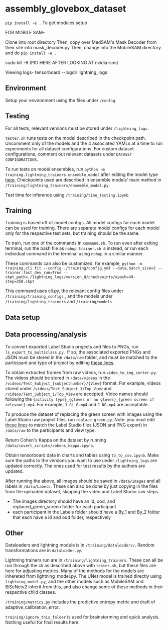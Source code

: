 # assembly_glovebox_dataset

`pip install -e .` To get modules setup

FOR MOBILE SAM-

Clone into root directory
Then, copy over MedSAM's Mask Decoder from their site into mask_decoder.py
Then, change into the MobileSAM directory and do `pip install -e .`

sudo kill -9 (PID HERE AFTER LOOKING AT nvidia-smi)

Viewing logs-
tensorboard --logdir lightning_logs




## Environment

Setup your environment using the files under `/config`

## Testing

For all tests, relevant versions must be stored under `/lightning_logs`. 

`tester.sh` runs tests on the model described in the checkpoint path. Uncomment only of the models and the 4 associated YAMLs at a time to run experiments for all dataset configurations. For custom dataset configurations, comment out relevant datasets under `DATASET CONFIGURATIONS`.


To run tests on model ensembles, run `python -m training.lightning_trainers.ensemble_model` after editing the model type [here](https://github.com/UTNuclearRobotics/assembly_glovebox_dataset/blob/45c52dcb4d2b49c24846c390b5d12e09007390e3/training/lightning_trainers/ensemble_model.py#L100). Checkpoints used are described in ensemble models' main method in `/training/lightning_trainers/ensemble_model.py`.

Test time for inference using `/training/time_testing.ipynb`

## Training

Training is based off of model configs. All model configs for each model can be used for training. There are separate model configs for each model only for the respective test sets, but training should be the same. 

To train, run one of the commands in `command.sh`. To run even after exiting terminal, run the bash file as `nohup trainer.sh &` instead, or run each individual command in the terminal using `nohup` in a similar manner.

These commands can also be customized, for example, `python -m training.cli fit --config ./training/config.yml --data.batch_size=5 --trainer.fast_dev_run=True --ckpt_path=./lightning_logs/version_8/checkpoints/epoch=49-step=350.ckpt`

This command uses cli.py, the relevant config files under `/training/training_configs` , and the models under `/training/lighting_trainers` and `/training/models`


## Data setup

## Data processing/analysis

To convert exported Label Studio projects and files to PNGs, run `ls_export_to_multiclass.py.` If so, the associated exported PNGs and JSON must be stored in the `/data/raw` folder, and must be matched to the participant and type of project by editing [these lines](https://github.com/UTNuclearRobotics/assembly_glovebox_dataset/blob/45c52dcb4d2b49c24846c390b5d12e09007390e3/data/convert_scripts/ls_export_to_multiclass.py#L176-L183).

To obtain extracted frames from raw videos, run `video_to_img_sorter.py`. The videos should be stored in `/data/videos` in the  `/videos/Test_Subject_{subjectnumber}/{View}` format. For example, videos stored under `/videos/Test_Subject_1/Top_View` and `/videos/Test_Subject_1/Top_View` are accepted. Video names should following the `{activity type}_{gloves or no gloves}_{green screen if relevant}.mp4`. For example, `J_GL_G.mp4` and `J_NG.mp4` are acceptable. 

To produce the dataset of replacing the green screen with images using the Label Studio raw project files, run `replace_green.py`. Note: you must edit [these lines](https://github.com/UTNuclearRobotics/assembly_glovebox_dataset/blob/45c52dcb4d2b49c24846c390b5d12e09007390e3/data/convert_scripts/replace_green.py#L293-L297) to match the Label Studio files (JSON and PNG export) in `/data/raw` to the participants and view type.

Return Cohen's Kappa on the dataset by running `/data/covert_scripts/cohens_kappa.ipynb`.

Obtain tensorboard data in charts and tables using `tb_to_csv.ipynb`. Make sure the paths to the versions you want to use under `/lightning_logs` are updated correctly. The ones used for test results by the authors are updated. 

After running the above, all images should be saved in `/data/images` and all labels in `/data/Labels`. These can also be done by just copying in the files from the uploaded dataset, skipping the video and Label Studio raw steps.
- The images directory should have an id, ood, and replaced_green_screen folder for each participant
- each participant in the Labels folder should have a By_1 and By_2 folder that each have a id and ood folder, respectively

## Other

Dataloaders and lightning module is in `/training/dataloaders/`. Random transformations are in `dataloader.py`.

Lightning trainers run are in `/training/lightning_trainers`. These can all be run through the cli as described above with `tester.sh`, but these files are here for adjusting metrics. Many of the methods for the models are inhereted from lightning_model.py. The UNet model is trained directly using `lightning_model.py`, and the other models such as MobileSAM and BiSeNetv2 inherit from this, and also change some of these methods in their respective child classes. 

`/training/metrics.py` includes the predictive entropy metric and draft of adaptive_calibration_error. 

`training/ignore_this_folder` is used for brainstorming and quick analysis. Nothing useful for final results here.






